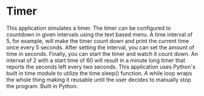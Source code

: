 # Timer

This application simulates a timer. The timer can be configured to countdown in given intervals using the text based menu. 
A time interval of 5, for example, will make the timer count down and print the current time once every 5 seconds. 
After setting the interval, you can set the amount of time in seconds. Finally, you can start the timer and watch it count down. 
An interval of 2 with a start time of 60 will result in a minute long timer that reports the seconds left every two seconds. 
This application uses Python's built in time module to utilize the time.sleep() function. A while loop wraps the whole thing making 
it reusable until the user decides to manually stop the program. Built in Python.

